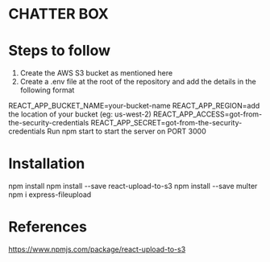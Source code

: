 # CHATTER BOX



# Steps to follow

1. Create the AWS S3 bucket as mentioned here
2. Create a .env file at the root of the repository and add the details in the following format

REACT_APP_BUCKET_NAME=your-bucket-name
REACT_APP_REGION=add the location of your bucket (eg: us-west-2)
REACT_APP_ACCESS=got-from-the-security-credentials
REACT_APP_SECRET=got-from-the-security-credentials
Run npm start to start the server on PORT 3000

# Installation
npm install
npm install --save react-upload-to-s3
npm install --save multer
npm i express-fileupload

# References
https://www.npmjs.com/package/react-upload-to-s3
